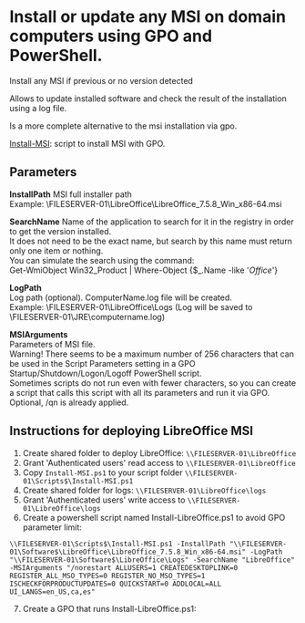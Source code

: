 # Install or update any MSI on domain computers using GPO and PowerShell.

Install any MSI if previous or no version detected

Allows to update installed software and check the result of the installation using a log file.

Is a more complete alternative to the msi installation via gpo.

[Install-MSI](https://raw.githubusercontent.com/juangranados/powershell-scripts/main/Install%20MSI/Install-MSI.ps1): script to install MSI with GPO.

## Parameters

**InstallPath**
MSI full installer path  
Example: \\FILESERVER-01\LibreOffice\LibreOffice_7.5.8_Win_x86-64.msi  

**SearchName**
Name of the application to search for it in the registry in order to get the version installed.  
It does not need to be the exact name, but search by this name must return only one item or nothing.  
You can simulate the search using the command:  
Get-WmiObject  Win32_Product | Where-Object {$_.Name -like '*Office*'}  
  
**LogPath**  
Log path (optional). ComputerName.log file will be created.  
Example: \\FILESERVER-01\LibreOffice\Logs (Log will be saved to \\FILESERVER-01\JRE\computername.log)  

**MSIArguments**  
Parameters of MSI file.  
Warning! There seems to be a maximum number of 256 characters that can be used in the Script Parameters setting in a GPO Startup/Shutdown/Logon/Logoff PowerShell script.  
Sometimes scripts do not run even with fewer characters, so you can create a script that calls this script with all its parameters and run it via GPO.  
Optional, /qn is already applied.  

## Instructions for deploying LibreOffice MSI

1. Create shared folder to deploy LibreOffice: ```\\FILESERVER-01\LibreOffice```
2. Grant 'Authenticated users' read access to ```\\FILESERVER-01\LibreOffice```
3. Copy ```Install-MSI.ps1``` to your script folder ```\\FILESERVER-01\Scripts$\Install-MSI.ps1```
4. Create shared folder for logs: ```\\FILESERVER-01\LibreOffice\logs```
5. Grant 'Authenticated users' write access to ```\\FILESERVER-01\LibreOffice\logs```
6. Create a powershell script named Install-LibreOffice.ps1 to avoid GPO parameter limit:
```
\\FILESERVER-01\Scripts$\Install-MSI.ps1 -InstallPath "\\FILESERVER-01\Software$\LibreOffice\LibreOffice_7.5.8_Win_x86-64.msi" -LogPath "\\FILESERVER-01\Software$\LibreOffice\Logs" -SearchName "LibreOffice" -MSIArguments "/norestart ALLUSERS=1 CREATEDESKTOPLINK=0 REGISTER_ALL_MSO_TYPES=0 REGISTER_NO_MSO_TYPES=1 ISCHECKFORPRODUCTUPDATES=0 QUICKSTART=0 ADDLOCAL=ALL UI_LANGS=en_US,ca,es"
```
7. Create a GPO that runs Install-LibreOffice.ps1:
